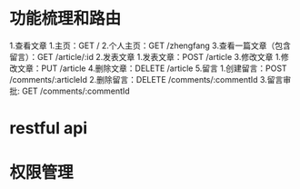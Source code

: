 功能梳理和路由
===

1.查看文章
    1.主页：GET /
    2.个人主页：GET /zhengfang
    3.查看一篇文章（包含留言）：GET /article/:id
2.发表文章
    1.发表文章：POST /article
3.修改文章
    1.修改文章：PUT /article
4.删除文章：DELETE /article
5.留言
    1.创建留言：POST /comments/:articleId
    2.删除留言：DELETE /comments/:commentId
    3.留言审批: GET /comments/:commentId


restful api
====

权限管理
===